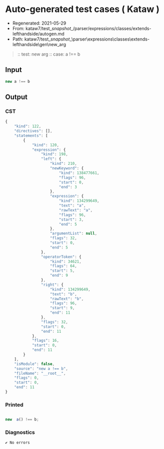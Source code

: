 # Auto-generated test cases ( Kataw )
- Regenerated: 2021-05-29
- From: kataw7/test\__snapshot__/parser/expressions/classes/extends-lefthandside/autogen.md
- Path: kataw7/test\__snapshot__\parser\expressions\classes\extends-lefthandside\gen\new_arg
> :: test: new arg
> :: case: a !== b
## Input

`````js
new a !== b
`````
## Output

### CST

```javascript
{
    "kind": 122,
    "directives": [],
    "statements": [
        {
            "kind": 120,
            "expression": {
                "kind": 198,
                "left": {
                    "kind": 210,
                    "newKeyword": {
                        "kind": 138477661,
                        "flags": 96,
                        "start": 0,
                        "end": 3
                    },
                    "expression": {
                        "kind": 134299649,
                        "text": "a",
                        "rawText": "a",
                        "flags": 96,
                        "start": 3,
                        "end": 5
                    },
                    "argumentList": null,
                    "flags": 32,
                    "start": 0,
                    "end": 5
                },
                "operatorToken": {
                    "kind": 34621,
                    "flags": 64,
                    "start": 5,
                    "end": 9
                },
                "right": {
                    "kind": 134299649,
                    "text": "b",
                    "rawText": "b",
                    "flags": 96,
                    "start": 9,
                    "end": 11
                },
                "flags": 32,
                "start": 0,
                "end": 11
            },
            "flags": 16,
            "start": 0,
            "end": 11
        }
    ],
    "isModule": false,
    "source": "new a !== b",
    "fileName": "__root__",
    "flags": 0,
    "start": 0,
    "end": 11
}
```

### Printed

```javascript

new  a() !== b;
```

### Diagnostics

```javascript
✔ No errors
```

